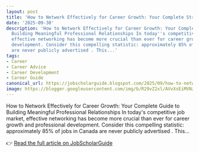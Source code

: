 ```yaml
---
layout: post
title: 'How to Network Effectively for Career Growth: Your Complete Strategy Guide'
date: '2025-09-30'
description: 'How to Network Effectively for Career Growth: Your Complete Guide to
  Building Meaningful Professional Relationships In today''s competitive job market,
  effective networking has become more crucial than ever for career growth and professional
  development. Consider this compelling statistic: approximately 85% of jobs in Canada
  are never publicly advertised . This...'
tags:
- Career
- Career Advice
- Career Development
- Career Guide
canonical_url: https://jobscholarguide.blogspot.com/2025/09/how-to-network-effectively-for-career.html
image: https://blogger.googleusercontent.com/img/b/R29vZ2xl/AVvXsEiMVNzkU_lsigo4Os1CgjjwSo6aur5Etk-3SE31YHtz9tAJao663YD4Wd1C-fWTbdgQfuRz3zDtha_gmCYXYchfHjmjpPl7DSxkAJsa5d6Um8ypvDx8dzuYQrcdJs6CnutIOFFZso9RVbOzZtRlaHiFhRW8g5hoBg2wdzPnyNN8AiuhnP-YrPtoN_U33Qcb/s72-c/how%20to%20network%20effectively%20for%20career%20growth.png
---
```


How to Network Effectively for Career Growth: Your Complete Guide to Building Meaningful Professional Relationships In today's competitive job market, effective networking has become more crucial than ever for career growth and professional development. Consider this compelling statistic: approximately 85% of jobs in Canada are never publicly advertised . This...

<!--more-->

👉 [Read the full article on JobScholarGuide](https://jobscholarguide.blogspot.com/2025/09/how-to-network-effectively-for-career.html)
